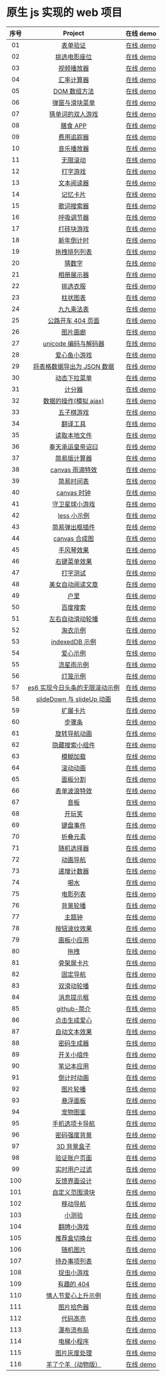 # 原生 js 实现的 web 项目

| 序号 |                                               Project                                               |                             在线 demo                             |
| :--: | :-------------------------------------------------------------------------------------------------: | :---------------------------------------------------------------: |
|  01  |            [表单验证](https://github.com/eveningwater/my-web-projects/tree/master/js/1)             |  [在线 demo](https://www.eveningwater.com/my-web-projects/js/1/)  |
|  02  |          [挑选电影座位](https://github.com/eveningwater/my-web-projects/tree/master/js/2)           |  [在线 demo](https://www.eveningwater.com/my-web-projects/js/2/)  |
|  03  |           [视频播放器](https://github.com/eveningwater/my-web-projects/tree/master/js/3)            |  [在线 demo](https://www.eveningwater.com/my-web-projects/js/3/)  |
|  04  |           [汇率计算器](https://github.com/eveningwater/my-web-projects/tree/master/js/4)            |  [在线 demo](https://www.eveningwater.com/my-web-projects/js/4/)  |
|  05  |          [DOM 数组方法](https://github.com/eveningwater/my-web-projects/tree/master/js/5)           |  [在线 demo](https://www.eveningwater.com/my-web-projects/js/5/)  |
|  06  |         [弹窗与滑块菜单](https://github.com/eveningwater/my-web-projects/tree/master/js/6)          |  [在线 demo](https://www.eveningwater.com/my-web-projects/js/6/)  |
|  07  |        [猜单词的双人游戏](https://github.com/eveningwater/my-web-projects/tree/master/js/7)         |  [在线 demo](https://www.eveningwater.com/my-web-projects/js/7/)  |
|  08  |            [膳食 APP](https://github.com/eveningwater/my-web-projects/tree/master/js/8)             |  [在线 demo](https://www.eveningwater.com/my-web-projects/js/8/)  |
|  09  |           [费用追踪器](https://github.com/eveningwater/my-web-projects/tree/master/js/9)            |  [在线 demo](https://www.eveningwater.com/my-web-projects/js/9/)  |
|  10  |           [音乐播放器](https://github.com/eveningwater/my-web-projects/tree/master/js/10)           | [在线 demo](https://www.eveningwater.com/my-web-projects/js/10/)  |
|  11  |            [无限滚动](https://github.com/eveningwater/my-web-projects/tree/master/js/11)            | [在线 demo](https://www.eveningwater.com/my-web-projects/js/11/)  |
|  12  |            [打字游戏](https://github.com/eveningwater/my-web-projects/tree/master/js/12)            | [在线 demo](https://www.eveningwater.com/my-web-projects/js/12/)  |
|  13  |           [文本阅读器](https://github.com/eveningwater/my-web-projects/tree/master/js/13)           | [在线 demo](https://www.eveningwater.com/my-web-projects/js/13/)  |
|  14  |            [记忆卡片](https://github.com/eveningwater/my-web-projects/tree/master/js/14)            | [在线 demo](https://www.eveningwater.com/my-web-projects/js/14/)  |
|  15  |           [歌词搜索器](https://github.com/eveningwater/my-web-projects/tree/master/js/15)           | [在线 demo](https://www.eveningwater.com/my-web-projects/js/15/)  |
|  16  |           [呼吸调节器](https://github.com/eveningwater/my-web-projects/tree/master/js/16)           | [在线 demo](https://www.eveningwater.com/my-web-projects/js/16/)  |
|  17  |           [打砖块游戏](https://github.com/eveningwater/my-web-projects/tree/master/js/17)           | [在线 demo](https://www.eveningwater.com/my-web-projects/js/17/)  |
|  18  |           [新年倒计时](https://github.com/eveningwater/my-web-projects/tree/master/js/18)           | [在线 demo](https://www.eveningwater.com/my-web-projects/js/18/)  |
|  19  |          [拖拽排列列表](https://github.com/eveningwater/my-web-projects/tree/master/js/19)          | [在线 demo](https://www.eveningwater.com/my-web-projects/js/19/)  |
|  20  |             [猜数字](https://github.com/eveningwater/my-web-projects/tree/master/js/20)             | [在线 demo](https://www.eveningwater.com/my-web-projects/js/20/)  |
|  21  |           [相册展示器](https://github.com/eveningwater/my-web-projects/tree/master/js/21)           | [在线 demo](https://www.eveningwater.com/my-web-projects/js/21/)  |
|  22  |            [挑选衣服](https://github.com/eveningwater/my-web-projects/tree/master/js/22)            | [在线 demo](https://www.eveningwater.com/my-web-projects/js/22/)  |
|  23  |            [柱状图表](https://github.com/eveningwater/my-web-projects/tree/master/js/23)            | [在线 demo](https://www.eveningwater.com/my-web-projects/js/23/)  |
|  24  |           [九九乘法表](https://github.com/eveningwater/my-web-projects/tree/master/js/24)           | [在线 demo](https://www.eveningwater.com/my-web-projects/js/24/)  |
|  25  |       [公路开车 404 页面](https://github.com/eveningwater/my-web-projects/tree/master/js/25)        | [在线 demo](https://www.eveningwater.com/my-web-projects/js/25/)  |
|  26  |            [图片画廊](https://github.com/eveningwater/my-web-projects/tree/master/js/26)            | [在线 demo](https://www.eveningwater.com/my-web-projects/js/26/)  |
|  27  |      [unicode 编码与解码器](https://github.com/eveningwater/my-web-projects/tree/master/js/27)      | [在线 demo](https://www.eveningwater.com/my-web-projects/js/27/)  |
|  28  |          [爱心鱼小游戏](https://github.com/eveningwater/my-web-projects/tree/master/js/28)          | [在线 demo](https://www.eveningwater.com/my-web-projects/js/28/)  |
|  29  |   [将表格数据导出为 JSON 数据](https://github.com/eveningwater/my-web-projects/tree/master/js/29)   | [在线 demo](https://www.eveningwater.com/my-web-projects/js/29/)  |
|  30  |          [动态下拉菜单](https://github.com/eveningwater/my-web-projects/tree/master/js/30)          | [在线 demo](https://www.eveningwater.com/my-web-projects/js/30/)  |
|  31  |             [计分器](https://github.com/eveningwater/my-web-projects/tree/master/js/31)             | [在线 demo](https://www.eveningwater.com/my-web-projects/js/31/)  |
|  32  |     [数据的操作(模拟 ajax)](https://github.com/eveningwater/my-web-projects/tree/master/js/32)      | [在线 demo](https://www.eveningwater.com/my-web-projects/js/32/)  |
|  33  |           [五子棋游戏](https://github.com/eveningwater/my-web-projects/tree/master/js/33)           | [在线 demo](https://www.eveningwater.com/my-web-projects/js/33/)  |
|  34  |            [翻译工具](https://github.com/eveningwater/my-web-projects/tree/master/js/34)            | [在线 demo](https://www.eveningwater.com/my-web-projects/js/34/)  |
|  35  |          [读取本地文件](https://github.com/eveningwater/my-web-projects/tree/master/js/35)          | [在线 demo](https://www.eveningwater.com/my-web-projects/js/35/)  |
|  36  |        [奉天承运皇帝诏曰](https://github.com/eveningwater/my-web-projects/tree/master/js/36)        | [在线 demo](https://www.eveningwater.com/my-web-projects/js/36/)  |
|  37  |          [简易版计算器](https://github.com/eveningwater/my-web-projects/tree/master/js/37)          | [在线 demo](https://www.eveningwater.com/my-web-projects/js/37/)  |
|  38  |        [canvas 雨滴特效](https://github.com/eveningwater/my-web-projects/tree/master/js/38)         | [在线 demo](https://www.eveningwater.com/my-web-projects/js/38/)  |
|  39  |           [简易时间表](https://github.com/eveningwater/my-web-projects/tree/master/js/39)           | [在线 demo](https://www.eveningwater.com/my-web-projects/js/39/)  |
|  40  |          [canvas 时钟](https://github.com/eveningwater/my-web-projects/tree/master/js/40)           | [在线 demo](https://www.eveningwater.com/my-web-projects/js/40/)  |
|  41  |         [守卫星球小游戏](https://github.com/eveningwater/my-web-projects/tree/master/js/41)         | [在线 demo](https://www.eveningwater.com/my-web-projects/js/41/)  |
|  42  |          [less 小示例](https://github.com/eveningwater/my-web-projects/tree/master/js/42)           | [在线 demo](https://www.eveningwater.com/my-web-projects/js/42/)  |
|  43  |         [简易弹出框插件](https://github.com/eveningwater/my-web-projects/tree/master/js/43)         | [在线 demo](https://www.eveningwater.com/my-web-projects/js/43/)  |
|  44  |         [canvas 合成图](https://github.com/eveningwater/my-web-projects/tree/master/js/44)          | [在线 demo](https://www.eveningwater.com/my-web-projects/js/44/)  |
|  45  |           [手风琴效果](https://github.com/eveningwater/my-web-projects/tree/master/js/45)           | [在线 demo](https://www.eveningwater.com/my-web-projects/js/45/)  |
|  46  |          [右键菜单效果](https://github.com/eveningwater/my-web-projects/tree/master/js/46)          | [在线 demo](https://www.eveningwater.com/my-web-projects/js/46/)  |
|  47  |            [打字测试](https://github.com/eveningwater/my-web-projects/tree/master/js/47)            | [在线 demo](https://www.eveningwater.com/my-web-projects/js/47/)  |
|  48  |        [美女自动阅读文章](https://github.com/eveningwater/my-web-projects/tree/master/js/48)        | [在线 demo](https://www.eveningwater.com/my-web-projects/js/48/)  |
|  49  |              [户里](https://github.com/eveningwater/my-web-projects/tree/master/js/49)              | [在线 demo](https://www.eveningwater.com/my-web-projects/js/49/)  |
|  50  |            [百度搜索](https://github.com/eveningwater/my-web-projects/tree/master/js/50)            | [在线 demo](https://www.eveningwater.com/my-web-projects/js/50/)  |
|  51  |        [左右自动滑动轮播](https://github.com/eveningwater/my-web-projects/tree/master/js/51)        | [在线 demo](https://www.eveningwater.com/my-web-projects/js/51/)  |
|  52  |            [淘衣示例](https://github.com/eveningwater/my-web-projects/tree/master/js/52)            | [在线 demo](https://www.eveningwater.com/my-web-projects/js/52/)  |
|  53  |         [indexedDB 示例](https://github.com/eveningwater/my-web-projects/tree/master/js/53)         | [在线 demo](https://www.eveningwater.com/my-web-projects/js/53/)  |
|  54  |            [爱心示例](https://github.com/eveningwater/my-web-projects/tree/master/js/54)            | [在线 demo](https://www.eveningwater.com/my-web-projects/js/54/)  |
|  55  |           [流星雨示例](https://github.com/eveningwater/my-web-projects/tree/master/js/55)           | [在线 demo](https://www.eveningwater.com/my-web-projects/js/55/)  |
|  56  |            [灯笼示例](https://github.com/eveningwater/my-web-projects/tree/master/js/56)            | [在线 demo](https://www.eveningwater.com/my-web-projects/js/56/)  |
|  57  | [es6 实现今日头条的无限滚动示例](https://github.com/eveningwater/my-web-projects/tree/master/js/57) | [在线 demo](https://www.eveningwater.com/my-web-projects/js/57/)  |
|  58  |   [slideDown 与 slideUp 动画](https://github.com/eveningwater/my-web-projects/tree/master/js/58)    |  [在线 demo](https://www.eveningwater.com/my-web-projects/js/58)  |
|  59  |            [扩展卡片](https://github.com/eveningwater/my-web-projects/tree/master/js/59)            |  [在线 demo](https://www.eveningwater.com/my-web-projects/js/59)  |
|  60  |             [步骤条](https://github.com/eveningwater/my-web-projects/tree/master/js/60)             |  [在线 demo](https://www.eveningwater.com/my-web-projects/js/60)  |
|  61  |          [旋转导航动画](https://github.com/eveningwater/my-web-projects/tree/master/js/61)          |  [在线 demo](https://www.eveningwater.com/my-web-projects/js/61)  |
|  62  |         [隐藏搜索小组件](https://github.com/eveningwater/my-web-projects/tree/master/js/62)         |  [在线 demo](https://www.eveningwater.com/my-web-projects/js/62)  |
|  63  |            [模糊加载](https://github.com/eveningwater/my-web-projects/tree/master/js/63)            |  [在线 demo](https://www.eveningwater.com/my-web-projects/js/63)  |
|  64  |            [滚动动画](https://github.com/eveningwater/my-web-projects/tree/master/js/64)            |  [在线 demo](https://www.eveningwater.com/my-web-projects/js/64)  |
|  65  |            [面板分割](https://github.com/eveningwater/my-web-projects/tree/master/js/65)            |  [在线 demo](https://www.eveningwater.com/my-web-projects/js/65)  |
|  66  |          [表单波浪特效](https://github.com/eveningwater/my-web-projects/tree/master/js/66)          |  [在线 demo](https://www.eveningwater.com/my-web-projects/js/66)  |
|  67  |              [音板](https://github.com/eveningwater/my-web-projects/tree/master/js/67)              |  [在线 demo](https://www.eveningwater.com/my-web-projects/js/67)  |
|  68  |             [开玩笑](https://github.com/eveningwater/my-web-projects/tree/master/js/68)             |  [在线 demo](https://www.eveningwater.com/my-web-projects/js/68)  |
|  69  |            [键盘事件](https://github.com/eveningwater/my-web-projects/tree/master/js/69)            |  [在线 demo](https://www.eveningwater.com/my-web-projects/js/69)  |
|  70  |            [折叠元素](https://github.com/eveningwater/my-web-projects/tree/master/js/70)            |  [在线 demo](https://www.eveningwater.com/my-web-projects/js/70)  |
|  71  |           [随机选择器](https://github.com/eveningwater/my-web-projects/tree/master/js/71)           |  [在线 demo](https://www.eveningwater.com/my-web-projects/js/71)  |
|  72  |            [动画导航](https://github.com/eveningwater/my-web-projects/tree/master/js/72)            |  [在线 demo](https://www.eveningwater.com/my-web-projects/js/72)  |
|  73  |           [递增计数器](https://github.com/eveningwater/my-web-projects/tree/master/js/73)           |  [在线 demo](https://www.eveningwater.com/my-web-projects/js/73)  |
|  74  |              [喝水](https://github.com/eveningwater/my-web-projects/tree/master/js/74)              |  [在线 demo](https://www.eveningwater.com/my-web-projects/js/74)  |
|  75  |            [电影列表](https://github.com/eveningwater/my-web-projects/tree/master/js/75)            |  [在线 demo](https://www.eveningwater.com/my-web-projects/js/75)  |
|  76  |            [背景轮播](https://github.com/eveningwater/my-web-projects/tree/master/js/76)            |  [在线 demo](https://www.eveningwater.com/my-web-projects/js/76)  |
|  77  |             [主题钟](https://github.com/eveningwater/my-web-projects/tree/master/js/77)             |  [在线 demo](https://www.eveningwater.com/my-web-projects/js/77)  |
|  78  |          [按钮波纹效果](https://github.com/eveningwater/my-web-projects/tree/master/js/78)          |  [在线 demo](https://www.eveningwater.com/my-web-projects/js/78)  |
|  79  |           [画板小应用](https://github.com/eveningwater/my-web-projects/tree/master/js/79)           |  [在线 demo](https://www.eveningwater.com/my-web-projects/js/79)  |
|  80  |              [拖拽](https://github.com/eveningwater/my-web-projects/tree/master/js/80)              |  [在线 demo](https://www.eveningwater.com/my-web-projects/js/80)  |
|  81  |           [骨架屏卡片](https://github.com/eveningwater/my-web-projects/tree/master/js/81)           |  [在线 demo](https://www.eveningwater.com/my-web-projects/js/81)  |
|  82  |            [固定导航](https://github.com/eveningwater/my-web-projects/tree/master/js/82)            |  [在线 demo](https://www.eveningwater.com/my-web-projects/js/82)  |
|  83  |           [双滑动轮播](https://github.com/eveningwater/my-web-projects/tree/master/js/83)           |  [在线 demo](https://www.eveningwater.com/my-web-projects/js/83)  |
|  84  |           [消息提示框](https://github.com/eveningwater/my-web-projects/tree/master/js/84)           |  [在线 demo](https://www.eveningwater.com/my-web-projects/js/84)  |
|  85  |          [github-简介](https://github.com/eveningwater/my-web-projects/tree/master/js/85)           |  [在线 demo](https://www.eveningwater.com/my-web-projects/js/85)  |
|  86  |          [点击生成爱心](https://github.com/eveningwater/my-web-projects/tree/master/js/86)          |  [在线 demo](https://www.eveningwater.com/my-web-projects/js/86)  |
|  87  |          [自动文本效果](https://github.com/eveningwater/my-web-projects/tree/master/js/87)          |  [在线 demo](https://www.eveningwater.com/my-web-projects/js/87)  |
|  88  |           [密码生成器](https://github.com/eveningwater/my-web-projects/tree/master/js/88)           |  [在线 demo](https://www.eveningwater.com/my-web-projects/js/88)  |
|  89  |           [开关小组件](https://github.com/eveningwater/my-web-projects/tree/master/js/89)           |  [在线 demo](https://www.eveningwater.com/my-web-projects/js/89)  |
|  90  |           [笔记本应用](https://github.com/eveningwater/my-web-projects/tree/master/js/90)           |  [在线 demo](https://www.eveningwater.com/my-web-projects/js/90)  |
|  91  |           [倒计时动画](https://github.com/eveningwater/my-web-projects/tree/master/js/91)           |  [在线 demo](https://www.eveningwater.com/my-web-projects/js/91)  |
|  92  |            [图片轮播](https://github.com/eveningwater/my-web-projects/tree/master/js/92)            |  [在线 demo](https://www.eveningwater.com/my-web-projects/js/92)  |
|  93  |            [悬浮面板](https://github.com/eveningwater/my-web-projects/tree/master/js/93)            |  [在线 demo](https://www.eveningwater.com/my-web-projects/js/93)  |
|  94  |            [宠物图鉴](https://github.com/eveningwater/my-web-projects/tree/master/js/94)            |  [在线 demo](https://www.eveningwater.com/my-web-projects/js/94)  |
|  95  |         [手机选项卡导航](https://github.com/eveningwater/my-web-projects/tree/master/js/95)         |  [在线 demo](https://www.eveningwater.com/my-web-projects/js/95)  |
|  96  |          [密码强度背景](https://github.com/eveningwater/my-web-projects/tree/master/js/96)          |  [在线 demo](https://www.eveningwater.com/my-web-projects/js/96)  |
|  97  |          [3D 背景盒子](https://github.com/eveningwater/my-web-projects/tree/master/js/97)           |  [在线 demo](https://www.eveningwater.com/my-web-projects/js/97)  |
|  98  |          [验证账户页面](https://github.com/eveningwater/my-web-projects/tree/master/js/98)          |  [在线 demo](https://www.eveningwater.com/my-web-projects/js/98)  |
|  99  |          [实时用户过滤](https://github.com/eveningwater/my-web-projects/tree/master/js/99)          |  [在线 demo](https://www.eveningwater.com/my-web-projects/js/99)  |
| 100  |         [反馈界面设计](https://github.com/eveningwater/my-web-projects/tree/master/js/100)          | [在线 demo](https://www.eveningwater.com/my-web-projects/js/100)  |
| 101  |        [自定义范围滑块](https://github.com/eveningwater/my-web-projects/tree/master/js/101)         | [在线 demo](https://www.eveningwater.com/my-web-projects/js/101)  |
| 102  |           [移动导航](https://github.com/eveningwater/my-web-projects/tree/master/js/102)            | [在线 demo](https://www.eveningwater.com/my-web-projects/js/102)  |
| 103  |            [小测验](https://github.com/eveningwater/my-web-projects/tree/master/js/103)             | [在线 demo](https://www.eveningwater.com/my-web-projects/js/103)  |
| 104  |          [翻牌小游戏](https://github.com/eveningwater/my-web-projects/tree/master/js/104)           | [在线 demo](https://www.eveningwater.com/my-web-projects/js/104)  |
| 105  |         [推荐盒切换台](https://github.com/eveningwater/my-web-projects/tree/master/js/105)          | [在线 demo](https://www.eveningwater.com/my-web-projects/js/105)  |
| 106  |           [随机图片](https://github.com/eveningwater/my-web-projects/tree/master/js/106)            | [在线 demo](https://www.eveningwater.com/my-web-projects/js/106)  |
| 107  |         [待办事项列表](https://github.com/eveningwater/my-web-projects/tree/master/js/107)          | [在线 demo](https://www.eveningwater.com/my-web-projects/js/107)  |
| 108  |          [捉虫小游戏](https://github.com/eveningwater/my-web-projects/tree/master/js/108)           | [在线 demo](https://www.eveningwater.com/my-web-projects/js/108)  |
| 109  |          [有趣的 404](https://github.com/eveningwater/my-web-projects/tree/master/js/109/)          | [在线 demo](https://www.eveningwater.com/my-web-projects/js/109/) |
| 110  |      [情人节爱心上升示例](https://github.com/eveningwater/my-web-projects/tree/master/js/110/)      | [在线 demo](https://www.eveningwater.com/my-web-projects/js/110/) |
| 111  |          [图片拾色器](https://github.com/eveningwater/my-web-projects/tree/master/js/111/)          | [在线 demo](https://www.eveningwater.com/my-web-projects/js/111/) |
| 112  |           [代码高亮](https://github.com/eveningwater/my-web-projects/tree/master/js/112/)           | [在线 demo](https://www.eveningwater.com/my-web-projects/js/112/) |
| 113  |          [瀑布流布局](https://github.com/eveningwater/my-web-projects/tree/master/js/113/)          | [在线 demo](https://www.eveningwater.com/my-web-projects/js/113/) |
| 114  |          [电梯小程序](https://github.com/eveningwater/my-web-projects/tree/master/js/114/)          | [在线 demo](https://www.eveningwater.com/my-web-projects/js/114/) |
| 115  |          [图片灰度处理](https://github.com/eveningwater/my-web-projects/tree/master/js/115/)          | [在线 demo](https://www.eveningwater.com/my-web-projects/js/115/) |
| 116  |          [羊了个羊（动物版）](https://github.com/eveningwater/my-web-projects/tree/master/js/116/)          | [在线 demo](https://www.eveningwater.com/my-web-projects/js/116/) |
